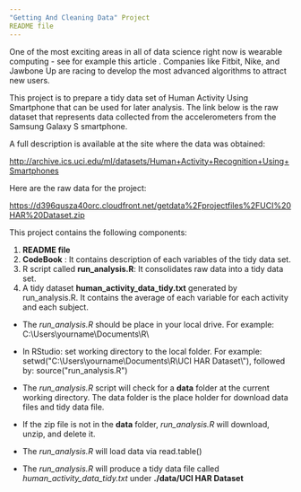 ```yaml
---
"Getting And Cleaning Data" Project
README file
---
```


One of the most exciting areas in all of data science right now is wearable computing - see for example this article . Companies like Fitbit, Nike, and Jawbone Up are racing to develop the most advanced algorithms to attract new users. 

This project is to prepare a tidy data set of Human Activity Using Smartphone that can be used for later analysis. The link below is the raw dataset that  represents data collected from the accelerometers from the Samsung Galaxy S smartphone. 

A full description is available at the site where the data was obtained: 

http://archive.ics.uci.edu/ml/datasets/Human+Activity+Recognition+Using+Smartphones 

Here are the raw data for the project: 

https://d396qusza40orc.cloudfront.net/getdata%2Fprojectfiles%2FUCI%20HAR%20Dataset.zip 

This project contains the following components:

1. **README file**
2. **CodeBook** : It contains description of each variables of the tidy data set.
3. R script called **run_analysis.R**: It consolidates raw data into a tidy data set. 
4. A tidy dataset **human_activity_data_tidy.txt** generated by run_analysis.R. It contains the average of each variable for each activity and each subject. 

- The *run_analysis.R* should be place in your local drive. For example: C:\Users\yourname\Documents\R\

- In RStudio: set working directory to the local folder. For example: setwd("C:\\Users\\yourname\\Documents\\R\\UCI HAR Dataset\\"), followed by: source("run_analysis.R")

- The *run_analysis.R* script will check for a **data** folder at the current working directory. The data folder is the place holder for download data files and tidy data file.

- If the zip file is not in the **data** folder, *run_analysis.R* will download, unzip, and delete it.

- The *run_analysis.R* will load data via read.table()

- The *run_analysis.R* will produce a tidy data file called *human_activity_data_tidy.txt* under **./data/UCI HAR Dataset**
